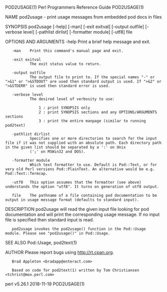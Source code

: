 POD2USAGE(1)                                                                       Perl Programmers Reference Guide                                                                       POD2USAGE(1)

NAME
       pod2usage - print usage messages from embedded pod docs in files

SYNOPSIS
       pod2usage   [-help] [-man] [-exit exitval] [-output outfile] [-verbose level] [-pathlist dirlist] [-formatter module] [-utf8] file

OPTIONS AND ARGUMENTS
       -help   Print a brief help message and exit.

       -man    Print this command's manual page and exit.

       -exit exitval
               The exit status value to return.

       -output outfile
               The output file to print to. If the special names "-" or ">&1" or ">&STDOUT" are used then standard output is used. If ">&2" or ">&STDERR" is used then standard error is used.

       -verbose level
               The desired level of verbosity to use:

                   1 : print SYNOPSIS only
                   2 : print SYNOPSIS sections and any OPTIONS/ARGUMENTS sections
                   3 : print the entire manpage (similar to running pod2text)

       -pathlist dirlist
               Specifies one or more directories to search for the input file if it was not supplied with an absolute path. Each directory path in the given list should be separated by a ':' on Unix
               (';' on MSWin32 and DOS).

       -formatter module
               Which text formatter to use. Default is Pod::Text, or for very old Perl versions Pod::PlainText. An alternative would be e.g.  Pod::Text::Termcap.

       -utf8   This option assumes that the formatter (see above) understands the option "utf8". It turns on generation of utf8 output.

       file    The pathname of a file containing pod documentation to be output in usage message format (defaults to standard input).

DESCRIPTION
       pod2usage will read the given input file looking for pod documentation and will print the corresponding usage message.  If no input file is specified then standard input is read.

       pod2usage invokes the pod2usage() function in the Pod::Usage module. Please see "pod2usage()" in Pod::Usage.

SEE ALSO
       Pod::Usage, pod2text(1)

AUTHOR
       Please report bugs using <http://rt.cpan.org>.

       Brad Appleton <bradapp@enteract.com>

       Based on code for pod2text(1) written by Tom Christiansen <tchrist@mox.perl.com>

perl v5.26.1                                                                                  2018-11-19                                                                                  POD2USAGE(1)
